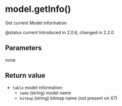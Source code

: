 # model.getInfo\(\)

Get current Model information

@status current Introduced in 2.0.6, changed in 2.2.0

## Parameters

none

## Return value

* `table` model information:
  * `name` \(string\) model name
  * `bitmap` \(string\) bitmap name \(not present on X7\)

